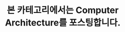 ---
title: "본 카테고리에서는 Computer Architecture를 포스팅합니다."
last_modified_at: 2025-09-05
categories:
  - Computer Architecture
---